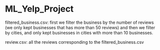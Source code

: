 # ML_Yelp_Project

filtered_business.csv: first we filter the business by the number of reviews (we only kept businesses that has more than 50 reviews) and then we filter by cities, and only kept businesses in cities with more than 10 businesses.

review.csv: all the reviews corresponding to the filtered_business.csv